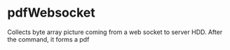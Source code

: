 # pdfWebsocket
Сollects byte array picture coming from a web socket to server HDD.  After the command, it forms a pdf
